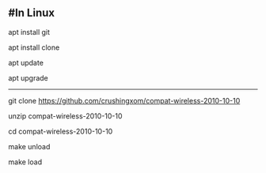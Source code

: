 #In Linux
--------------------------

apt install git

apt install clone

apt update

apt upgrade

----------------------------

git clone https://github.com/crushingxom/compat-wireless-2010-10-10

unzip compat-wireless-2010-10-10

cd compat-wireless-2010-10-10

make unload

make load
